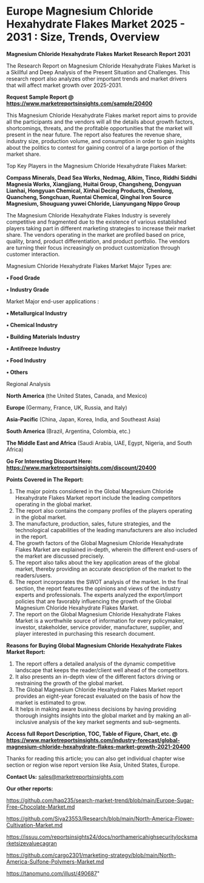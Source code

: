 # Europe Magnesium Chloride Hexahydrate Flakes Market 2025 - 2031 : Size, Trends, Overview

<strong>Magnesium Chloride Hexahydrate Flakes Market Research Report 2031</strong>

The Research Report on Magnesium Chloride Hexahydrate Flakes Market is a Skillful and Deep Analysis of the Present Situation and Challenges. This research report also analyzes other important trends and market drivers that will affect market growth over 2025-2031.

<strong>Request Sample Report @ <a href=https://www.marketreportsinsights.com/sample/20400>https://www.marketreportsinsights.com/sample/20400</a></strong>

This Magnesium Chloride Hexahydrate Flakes market report aims to provide all the participants and the vendors will all the details about growth factors, shortcomings, threats, and the profitable opportunities that the market will present in the near future. The report also features the revenue share, industry size, production volume, and consumption in order to gain insights about the politics to contest for gaining control of a large portion of the market share.

Top Key Players in the Magnesium Chloride Hexahydrate Flakes Market:

<strong>Compass Minerals, Dead Sea Works, Nedmag, Alkim, Tinco, Riddhi Siddhi Magnesia Works, Xiangjiang, Huitai Group, Changsheng, Dongyuan Lianhai, Hongyuan Chemical, Xinhai Decing Products, Chenlong, Quancheng, Songchuan, Ruentai Chemical, Qinghai Iron Source Magnesium, Shouguang yuwei Chloride, Lianyungang Nippo Group</strong>

The Magnesium Chloride Hexahydrate Flakes Industry is severely competitive and fragmented due to the existence of various established players taking part in different marketing strategies to increase their market share. The vendors operating in the market are profiled based on price, quality, brand, product differentiation, and product portfolio. The vendors are turning their focus increasingly on product customization through customer interaction.

Magnesium Chloride Hexahydrate Flakes Market Major Types are:

<strong>• Food Grade

• Industry Grade</strong>

Market Major end-user applications :

<strong>• Metallurgical Industry

• Chemical Industry

• Building Materials Industry

• Antifreeze Industry

• Food Industry

• Others</strong>

Regional Analysis

</u><strong><b>North America</b></strong> (the United States, Canada, and Mexico)

<strong><b>Europe </b></strong>(Germany, France, UK, Russia, and Italy)

<strong><b>Asia-Pacific</b></strong> (China, Japan, Korea, India, and Southeast Asia)

<strong><b>South America</b></strong> (Brazil, Argentina, Colombia, etc.)

<strong><b>The Middle East and Africa</b></strong> (Saudi Arabia, UAE, Egypt, Nigeria, and South Africa)

<strong>Go For Interesting Discount Here: <a href=https://www.marketreportsinsights.com/discount/20400>https://www.marketreportsinsights.com/discount/20400</a></strong>

<strong>Points Covered in The Report:</strong>
<ol>
  <li>The major points considered in the Global Magnesium Chloride Hexahydrate Flakes Market report include the leading competitors operating in the global market.</li>
  <li>The report also contains the company profiles of the players operating in the global market.</li>
  <li>The manufacture, production, sales, future strategies, and the technological capabilities of the leading manufacturers are also included in the report.</li>
  <li>The growth factors of the Global Magnesium Chloride Hexahydrate Flakes Market are explained in-depth, wherein the different end-users of the market are discussed precisely.</li>
  <li>The report also talks about the key application areas of the global market, thereby providing an accurate description of the market to the readers/users.</li>
  <li>The report incorporates the SWOT analysis of the market. In the final section, the report features the opinions and views of the industry experts and professionals. The experts analyzed the export/import policies that are favorably influencing the growth of the Global Magnesium Chloride Hexahydrate Flakes Market.</li>
  <li>The report on the Global Magnesium Chloride Hexahydrate Flakes Market is a worthwhile source of information for every policymaker, investor, stakeholder, service provider, manufacturer, supplier, and player interested in purchasing this research document.</li>
</ol>
<strong>Reasons for Buying Global Magnesium Chloride Hexahydrate Flakes Market Report:</strong>

<ol>
  <li>The report offers a detailed analysis of the dynamic competitive landscape that keeps the reader/client well ahead of the competitors.</li>
  <li>It also presents an in-depth view of the different factors driving or restraining the growth of the global market.</li>
  <li>The Global Magnesium Chloride Hexahydrate Flakes Market report provides an eight-year forecast evaluated on the basis of how the market is estimated to grow.</li>
  <li>It helps in making aware business decisions by having providing thorough insights insights into the global market and by making an all-inclusive analysis of the key market segments and sub-segments.</li>
</ol>
<strong>Access full Report Description, TOC, Table of Figure, Chart, etc. @ <a href=https://www.marketreportsinsights.com/industry-forecast/global-magnesium-chloride-hexahydrate-flakes-market-growth-2021-20400>https://www.marketreportsinsights.com/industry-forecast/global-magnesium-chloride-hexahydrate-flakes-market-growth-2021-20400</a></strong>


Thanks for reading this article; you can also get individual chapter wise section or region wise report version like Asia, United States, Europe.

<strong>Contact Us:</strong>
sales@marketreportsinsights.com

<strong>Our other reports:</strong>

<a href=https://github.com/haq235/search-market-trend/blob/main/Europe-Sugar-Free-Chocolate-Market.md>https://github.com/haq235/search-market-trend/blob/main/Europe-Sugar-Free-Chocolate-Market.md</a>

<a href=https://github.com/Siya23553/Research/blob/main/North-America-Flower-Cultivation-Market.md>https://github.com/Siya23553/Research/blob/main/North-America-Flower-Cultivation-Market.md</a>

<a href=https://issuu.com/reportsinsights24/docs/northamericahighsecuritylocksmarketsizevaluecagran>https://issuu.com/reportsinsights24/docs/northamericahighsecuritylocksmarketsizevaluecagran</a>

<a href=https://github.com/cargo2301/marketing-strategy/blob/main/North-America-Sulfone-Polymers-Market.md>https://github.com/cargo2301/marketing-strategy/blob/main/North-America-Sulfone-Polymers-Market.md</a>

<a href=https://tanomuno.com/illust/490687>https://tanomuno.com/illust/490687</a>"
